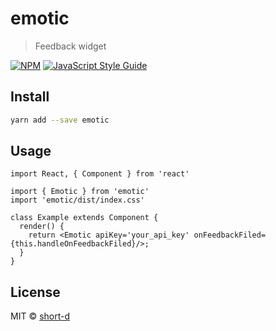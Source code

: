 # emotic

> Feedback widget

[![NPM](https://img.shields.io/npm/v/emotic.svg)](https://www.npmjs.com/package/emotic) [![JavaScript Style Guide](https://img.shields.io/badge/code_style-standard-brightgreen.svg)](https://standardjs.com)

## Install

```bash
yarn add --save emotic
```

## Usage

```tsx
import React, { Component } from 'react'

import { Emotic } from 'emotic'
import 'emotic/dist/index.css'

class Example extends Component {
  render() {
    return <Emotic apiKey='your_api_key' onFeedbackFiled={this.handleOnFeedbackFiled}/>;
  }
}
```

## License

MIT © [short-d](https://github.com/short-d)
